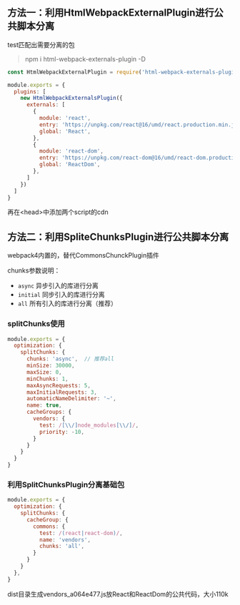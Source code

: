 ## 方法一：利用HtmlWebpackExternalPlugin进行公共脚本分离
test匹配出需要分离的包
>npm i html-webpack-externals-plugin -D
```js
const HtmlWebpackExternalPlugin = require('html-webpack-externals-plugin')

module.exports = {
  plugins: [
    new HtmlWebpackExternalsPlugin({
      externals: [
        {
          module: 'react',
          entry: 'https://unpkg.com/react@16/umd/react.production.min.js', // cdn地址或本地路径
          global: 'React',
        },
        {
          module: 'react-dom',
          entry: 'https://unpkg.com/react-dom@16/umd/react-dom.production.min.js',
          global: 'ReactDom',
        },
      ]
    })
  ]
}
```
再在\<head>中添加两个script的cdn


## 方法二：利用SpliteChunksPlugin进行公共脚本分离
webpack4内置的，替代CommonsChunckPlugin插件

chunks参数说明：
- `async` 异步引入的库进行分离
- `initial` 同步引入的库进行分离
- `all` 所有引入的库进行分离（推荐）
### splitChunks使用
```js
module.exports = {
  optimization: {
    splitChunks: {
      chunks: 'async',  // 推荐all
      minSize: 30000,
      maxSize: 0,
      minChunks: 1,
      maxAsyncRequests: 5,
      maxInitialRequests: 3,
      automaticNameDelimiter: '~',
      name: true,
      cacheGroups: {
        vendors: {
          test: /[\\/]node_modules[\\/]/,
          priority: -10,
        }
      }
    }
  }
}
```

### 利用SplitChunksPlugin分离基础包

```js
module.exports = {
  optimization: {
    splitChunks: {
      cacheGroup: {
        commons: {
          test: /(react|react-dom)/,
          name: 'vendors',
          chunks: 'all',
        }
      }
    }
  },
}
```
dist目录生成vendors_a064e477.js放React和ReactDom的公共代码，大小110k
